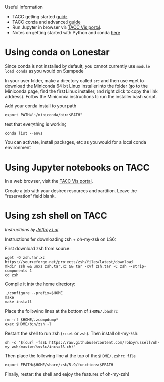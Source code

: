 
Useful information

+ TACC getting started [guide](https://wikis.utexas.edu/display/CoreNGSTools/Getting+started+at+TACC)
+ TACC conda and advanced [guide](https://wikis.utexas.edu/display/bioiteam/Linux+and+stampede2+Setup+--+GVA2021#Linuxandstampede2SetupGVA2021-MovingbeyondthepreinstalledcommandsonTACC)
+ Run Jupyter in browser via [TACC Vis portal](https://vis.tacc.utexas.edu/).
+ Notes on getting started with Python and conda [here](https://www.wgilpin.com/cphy/labs/getting_started_with_python.html)

# Using conda on Lonestar

Since conda is not installed by default, you cannot currently use `module load conda` as you would on Stampede

In your user folder, make a directory called `src` and then use wget to download the Miniconda 64 bit Linux installer into the folder (go to the Miniconda page, find the first Linux installer, and right click to copy the link address). Follow the Miniconda instructions to run the installer bash script.

Add your conda install to your path

    export PATH="~/miniconda/bin:$PATH"

test that everything is working

    conda list --envs

You can activate, install packages, etc as you would for a local conda environment


# Using Jupyter notebooks on TACC

In a web browser, visit the [TACC Vis portal](https://vis.tacc.utexas.edu/).

Create a job with your desired resources and partition. Leave the "reservation" field blank.

# Using zsh shell on TACC

*Instructions by [Jeffrey Lai](https://github.com/jbial)*

Instructions for downloading zsh + oh-my-zsh on LS6:

First download zsh from source:

    wget -O zsh.tar.xz https://sourceforge.net/projects/zsh/files/latest/download
    mkdir zsh && unxz zsh.tar.xz && tar -xvf zsh.tar -C zsh --strip-components 1
    cd zsh

Compile it into the home directory:

    ./configure --prefix=$HOME
    make
    make install

Place the following lines at the bottom of `$HOME/.bashrc`

    rm -rf $HOME/.zcompdump*
    exec $HOME/bin/zsh -l

Restart the shell to run zsh (`reset`  or `zsh`). Then install oh-my-zsh:

    sh -c "$(curl -fsSL https://raw.githubusercontent.com/robbyrussell/oh-my-zsh/master/tools/install.sh)"

Then place the following line at the top of the `$HOME/.zshrc file`

    export FPATH=$HOME/share/zsh/5.9/functions:$FPATH

Finally, restart the shell and enjoy the features of oh-my-zsh!

